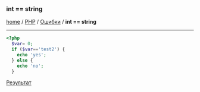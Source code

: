 ### int == string
[home][go-home] / [PHP][go-php] / [Ошибки][go-php-error] / **int == string**

---

```php
<?php
  $var= 0;
  if ($var=='test2') {
    echo 'yes';
  } else {
    echo 'no';
  }
```

[Результат][result]

[result]: ./result/int-equal-string.md

[go-php-error]: ./index.md
[go-home]: ../../index.md
[go-php]: ../index.md
